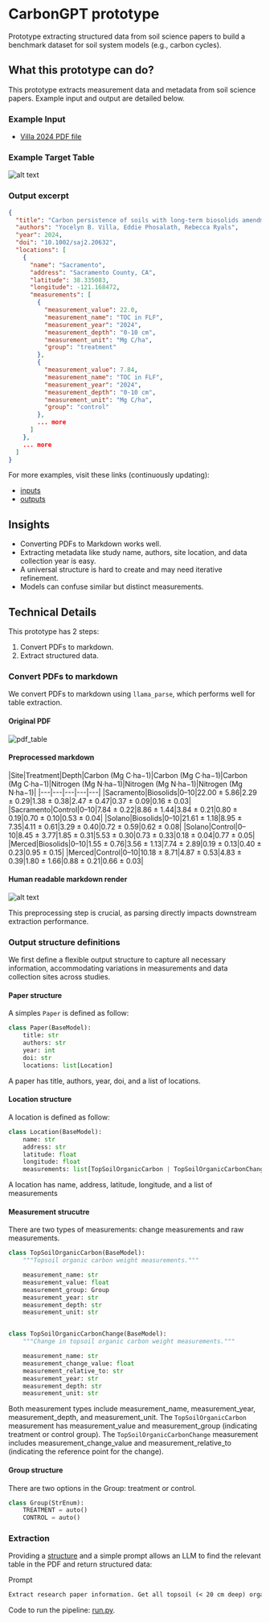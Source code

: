 # CarbonGPT prototype

Prototype extracting structured data from soil science papers to build a benchmark dataset for soil system models (e.g., carbon cycles).

## What this prototype can do?

This prototype extracts measurement data and metadata from soil science papers. Example input and output are detailed below.

### Example Input

- [Villa 2024 PDF file](<data/pdfs/Villa et al., 2024.pdf>)

### Example Target Table

![alt text](imgs/highlighted.png)

### Output excerpt

```json
{
  "title": "Carbon persistence of soils with long-term biosolids amendments in California agroecosystems",
  "authors": "Yocelyn B. Villa, Eddie Phosalath, Rebecca Ryals",
  "year": 2024,
  "doi": "10.1002/saj2.20632",
  "locations": [
    {
      "name": "Sacramento",
      "address": "Sacramento County, CA",
      "latitude": 38.335083,
      "longitude": -121.168472,
      "measurements": [
        {
          "measurement_value": 22.0,
          "measurement_name": "TOC in FLF",
          "measurement_year": "2024",
          "measurement_depth": "0-10 cm",
          "measurement_unit": "Mg C/ha",
          "group": "treatment"
        },
        {
          "measurement_value": 7.84,
          "measurement_name": "TOC in FLF",
          "measurement_year": "2024",
          "measurement_depth": "0-10 cm",
          "measurement_unit": "Mg C/ha",
          "group": "control"
        },
        ... more
      ]
    },
    ... more
  ]
}
```

For more examples, visit these links (continuously updating):

- [inputs](./data/pdfs)
- [outputs](./data/extracted)

## Insights

- Converting PDFs to Markdown works well.
- Extracting metadata like study name, authors, site location, and data collection year is easy.
- A universal structure is hard to create and may need iterative refinement.
- Models can confuse similar but distinct measurements.

## Technical Details

This prototype has 2 steps:

1. Convert PDFs to markdown.
2. Extract structured data.

### Convert PDFs to markdown

We convert PDFs to markdown using `llama_parse`, which performs well for table extraction.

#### Original PDF

![pdf_table](imgs/pdf_table.png)

#### Preprocessed markdown

|Site|Treatment|Depth|Carbon (Mg C·ha−1)|Carbon (Mg C·ha−1)|Carbon (Mg C·ha−1)|Nitrogen (Mg N·ha−1)|Nitrogen (Mg N·ha−1)|Nitrogen (Mg N·ha−1)|
|---|---|---|---|---|
|Sacramento|Biosolids|0–10|22.00 ± 5.86|2.29 ± 0.29|1.38 ± 0.38|2.47 ± 0.47|0.37 ± 0.09|0.16 ± 0.03|
|Sacramento|Control|0–10|7.84 ± 0.22|8.86 ± 1.44|3.84 ± 0.21|0.80 ± 0.19|0.70 ± 0.10|0.53 ± 0.04|
|Solano|Biosolids|0–10|21.61 ± 1.18|8.95 ± 7.35|4.11 ± 0.61|3.29 ± 0.40|0.72 ± 0.59|0.62 ± 0.08|
|Solano|Control|0–10|8.45 ± 3.77|1.85 ± 0.31|5.53 ± 0.30|0.73 ± 0.33|0.18 ± 0.04|0.77 ± 0.05|
|Merced|Biosolids|0–10|1.55 ± 0.76|3.56 ± 1.13|7.74 ± 2.89|0.19 ± 0.13|0.40 ± 0.23|0.95 ± 0.15|
|Merced|Control|0–10|10.18 ± 8.71|4.87 ± 0.53|4.83 ± 0.39|1.80 ± 1.66|0.88 ± 0.21|0.66 ± 0.03|

#### Human readable markdown render

![alt text](imgs/rendered_md_table.png)

This preprocessing step is crucial, as parsing directly impacts downstream extraction performance.

### Output structure definitions

We first define a flexible output structure to capture all necessary information, accommodating variations in measurements and data collection sites across studies.

#### Paper structure

A simples `Paper` is defined as follow:

```py
class Paper(BaseModel):
    title: str
    authors: str
    year: int
    doi: str
    locations: list[Location]
```

A paper has title, authors, year, doi, and a list of locations.

#### Location structure

A location is defined as follow:

```py
class Location(BaseModel):
    name: str
    address: str
    latitude: float
    longitude: float
    measurements: list[TopSoilOrganicCarbon | TopSoilOrganicCarbonChange]
```

A location has name, address, latitude, longitude, and a list of measurements

#### Measurement strucutre

There are two types of measurements: change measurements and raw measurements.

```py
class TopSoilOrganicCarbon(BaseModel):
    """Topsoil organic carbon weight measurements."""

    measurement_name: str
    measurement_value: float
    measurement_group: Group
    measurement_year: str
    measurement_depth: str
    measurement_unit: str


class TopSoilOrganicCarbonChange(BaseModel):
    """Change in topsoil organic carbon weight measurements."""

    measurement_name: str
    measurement_change_value: float
    measurement_relative_to: str
    measurement_year: str
    measurement_depth: str
    measurement_unit: str
```

Both measurement types include measurement_name, measurement_year, measurement_depth, and measurement_unit. The `TopSoilOrganicCarbon` measurement has measurement_value and measurement_group (indicating treatment or control group). The `TopSoilOrganicCarbonChange` measurement includes measurement_change_value and measurement_relative_to (indicating the reference point for the change).

#### Group structure

There are two options in the Group: treatment or control.

```py
class Group(StrEnum):
    TREATMENT = auto()
    CONTROL = auto()
```

### Extraction

Providing a [structure](proto_carbongpt/data_model.py) and a simple prompt allows an LLM to find the relevant table in the PDF and return structured data:

Prompt

```txt
Extract research paper information. Get all topsoil (< 20 cm deep) organic carbon (TOC) measurements in the units of mass fractions/concentrations (e.g., g/kg, mg/g, mg/ha...) from the paper. Also, extract changes in TOC over time due to land cover and land use change or long-term treatments if they are available.
```

Code to run the pipeline: [run.py](run.py).
